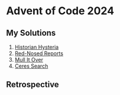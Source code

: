 # Advent of Code 2024

## My Solutions

1. [Historian Hysteria](src/bin/01_historian_hysteria.rs)
2. [Red-Nosed Reports](src/bin/02_red_nosed_reports.rs)
3. [Mull It Over](src/bin/03_mull_it_over.rs)
4. [Ceres Search](src/bin/04_ceres_search.rs)

## Retrospective

